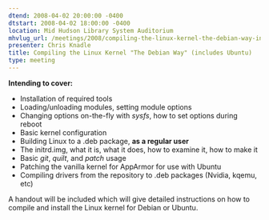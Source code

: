 ```yaml
---
dtend: 2008-04-02 20:00:00 -0400
dtstart: 2008-04-02 18:00:00 -0400
location: Mid Hudson Library System Auditorium
mhvlug_url: /meetings/2008/compiling-the-linux-kernel-the-debian-way-includes-ubuntu
presenter: Chris Knadle
title: Compiling the Linux Kernel "The Debian Way" (includes Ubuntu)
type: meeting
---
```



**Intending to cover:**
- Installation of required tools
- Loading/unloading modules, setting module options
- Changing options on-the-fly with *sysfs*, how to set options during reboot
- Basic kernel configuration
- Building Linux to a .deb package, **as a regular user**
- The initrd.img, what it is, what it does, how to examine it, how to make it
- Basic *git*, *quilt*, and *patch* usage
- Patching the vanilla kernel for AppArmor for use with Ubuntu
- Compiling drivers from the repository to .deb packages (Nvidia, kqemu, etc)

A handout will be included which will give detailed instructions on how to compile and install the Linux kernel for Debian or Ubuntu.